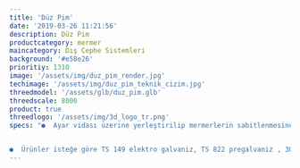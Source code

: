 ```yaml
---
title: 'Düz Pim'
date: '2019-03-26 11:21:56'
description: Düz Pim
productcategory: mermer
maincategory: Dış Cephe Sistemleri
background: '#e58e26'
prioritiy: 1310
image: '/assets/img/duz_pim_render.jpg'
techimage: '/assets/img/duz_pim_teknik_cizim.jpg'
threedmodel: '/assets/glb/duz_pim.glb'
threedscale: 8000
product: true
threedlogo: '/assets/img/3d_logo_tr.png'
specs: "●  Ayar vidası üzerine yerleştirilip mermerlerin sabitlenmesine yarar.


●  Ürünler isteğe göre TS 149 elektro galvaniz, TS 822 pregalvaniz , 304 ve 430 paslanmaz çelikten üretilebilmektedir."
---
```

